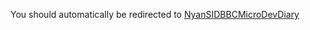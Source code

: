 You should automatically be redirected to [NyanSIDBBCMicroDevDiary](/wiki/NyanSIDBBCMicroDevDiary/)
